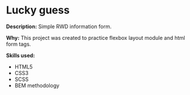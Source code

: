# Lucky guess


**Description:**
Simple RWD information form.

**Why:**
This project was created to practice flexbox layout module and html form tags.

**Skills used:**
- HTML5
- CSS3
- SCSS
- BEM methodology

